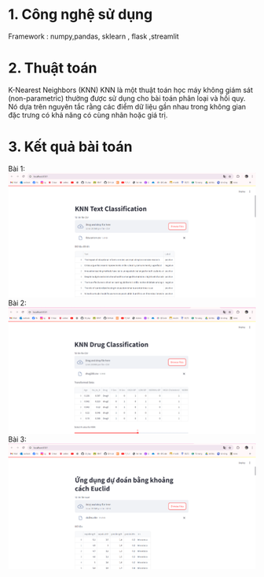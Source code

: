 # 1. Công nghệ sử dụng
Framework : numpy,pandas, sklearn , flask ,streamlit
# 2. Thuật toán
K-Nearest Neighbors (KNN)
KNN là một thuật toán học máy không giám sát (non-parametric) thường được sử dụng cho bài toán phân loại và hồi quy. Nó dựa trên nguyên tắc rằng các điểm dữ liệu gần nhau trong không gian đặc trưng có khả năng có cùng nhãn hoặc giá trị.
# 3. Kết quả bài toán
Bài 1:
![Bài 01](knn1.png)
Bài 2:
![Bài 02](knn2.png)
Bài 3:
![Bài 03](knn3.png)